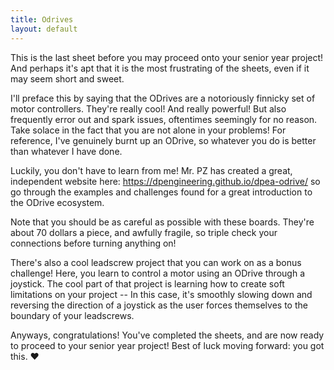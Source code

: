 ```yaml
---
title: Odrives
layout: default
---
```

This is the last sheet before you may proceed onto your senior year project! And perhaps it's apt that it is the most frustrating of the sheets, even if it may seem short and sweet. 

I'll preface this by saying that the ODrives are a notoriously finnicky set of motor controllers. They're really cool! And really powerful! But also frequently error out and spark issues, oftentimes seemingly for no reason. Take solace in the fact that you are not alone in your problems! For reference, I've genuinely burnt up an ODrive, so whatever you do is better than whatever I have done. 

Luckily, you don't have to learn from me! Mr. PZ has created a great, independent website here:  https://dpengineering.github.io/dpea-odrive/ so go through the examples and challenges found for a great introduction to the ODrive ecosystem. 

Note that you should be as careful as possible with these boards. They're about 70 dollars a piece, and awfully fragile, so triple check your connections before turning anything on!

There's also a cool leadscrew project that you can work on as a bonus challenge! Here, you learn to control a motor using an ODrive through a joystick. The cool part of that project is learning how to create soft limitations on your project -- In this case, it's smoothly slowing down and reversing the direction of a joystick as the user forces themselves to the boundary of your leadscrews. 

Anyways, congratulations! You've completed the sheets, and are now ready to proceed to your senior year project! Best of luck moving forward: you got this. ❤️
